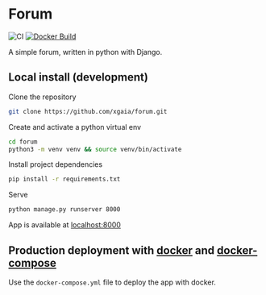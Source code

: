 # Forum

![CI](https://github.com/xgaia/forum/actions/workflows/django.yml/badge.svg)
[![Docker Build](https://img.shields.io/docker/pulls/xgaia/forum.svg)](https://hub.docker.com/r/xgaia/forum/)

A simple forum, written in python with Django.

## Local install (development)

Clone the repository

```bash
git clone https://github.com/xgaia/forum.git
````

Create and activate a python virtual env

```bash
cd forum
python3 -m venv venv && source venv/bin/activate
````

Install project dependencies

```bash
pip install -r requirements.txt
````

Serve

```bash
python manage.py runserver 8000
````

App is available at [localhost:8000](http://localhost:8000)

## Production deployment with [docker](https://docs.docker.com/get-docker/) and [docker-compose](https://docs.docker.com/compose/)

Use the `docker-compose.yml` file to deploy the app with docker.
